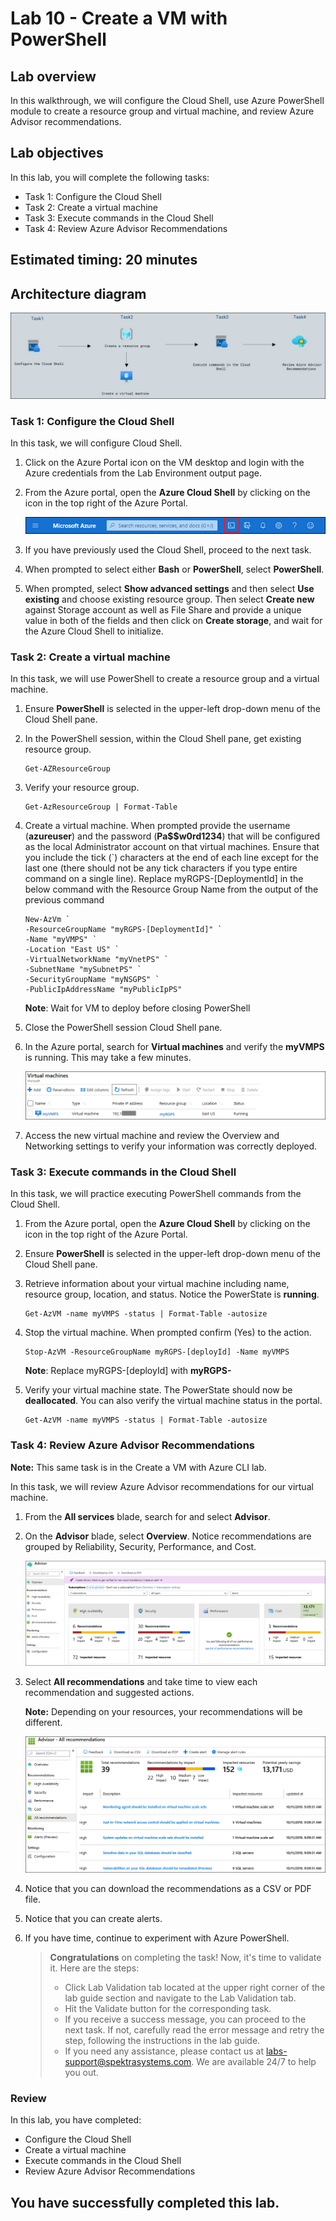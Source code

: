 # Lab 10 - Create a VM with PowerShell

## Lab overview

In this walkthrough, we will configure the Cloud Shell, use Azure PowerShell module to create a resource group and virtual machine, and review Azure Advisor recommendations.

## Lab objectives

In this lab, you will complete the following tasks:

+ Task 1: Configure the Cloud Shell
+ Task 2: Create a virtual machine
+ Task 3: Execute commands in the Cloud Shell
+ Task 4: Review Azure Advisor Recommendations

## Estimated timing: 20 minutes

## Architecture diagram

![](../images/az900lab10.JPG)

### Task 1: Configure the Cloud Shell

In this task, we will configure Cloud Shell.

1. Click on the Azure Portal icon on the VM desktop and login with the Azure credentials from the Lab Environment output page.

1. From the Azure portal, open the **Azure Cloud Shell** by clicking on the icon in the top right of the Azure Portal.

    ![Screenshot of Azure Portal Azure Cloud Shell icon.](../images/AZ-900-1001.png)

1. If you have previously used the Cloud Shell, proceed to the next task.

1. When prompted to select either **Bash** or **PowerShell**, select **PowerShell**.

1. When prompted, select **Show advanced settings** and then select **Use existing** and choose existing resource group. Then select **Create new** against Storage account as well as File Share and provide a unique value in both of the fields and then click on **Create storage**, and wait for the Azure Cloud Shell to initialize.

### Task 2: Create a virtual machine

In this task, we will use PowerShell to create a resource group and a virtual machine.

1. Ensure **PowerShell** is selected in the upper-left drop-down menu of the Cloud Shell pane.

1. In the PowerShell session, within the Cloud Shell pane, get existing resource group.

    ```
    Get-AZResourceGroup
    ```

1. Verify your resource group.

    ```
    Get-AzResourceGroup | Format-Table
    ```

1. Create a virtual machine. When prompted provide the username (**azureuser**) and the password (**Pa$$w0rd1234**) that will be configured as the local Administrator account on that virtual machines. Ensure that you include the tick (`) characters at the end of each line except for the last one (there should not be any tick characters if you type entire command on a single line). Replace myRGPS-[DeploymentId] in the below command with the Resource Group Name from the output of the previous command

    ```
    New-AzVm `
    -ResourceGroupName "myRGPS-[DeploymentId]" `
    -Name "myVMPS" `
    -Location "East US" `
    -VirtualNetworkName "myVnetPS" `
    -SubnetName "mySubnetPS" `
    -SecurityGroupName "myNSGPS" `
    -PublicIpAddressName "myPublicIpPS"
    ```

    **Note**: Wait for VM to deploy before closing PowerShell

1. Close the PowerShell session Cloud Shell pane.

1. In the Azure portal, search for **Virtual machines** and verify the **myVMPS** is running. This may take a few minutes.

    ![Screenshot of the virtual machines page with myVMPS in a running state.](../images/AZ-900-10-02.png)

1. Access the new virtual machine and review the Overview and Networking settings to verify your information was correctly deployed.


### Task 3: Execute commands in the Cloud Shell

In this task, we will practice executing PowerShell commands from the Cloud Shell.

1. From the Azure portal, open the **Azure Cloud Shell** by clicking on the icon in the top right of the Azure Portal.

1. Ensure **PowerShell** is selected in the upper-left drop-down menu of the Cloud Shell pane.

1. Retrieve information about your virtual machine including name, resource group, location, and status. Notice the PowerState is **running**.

    ```
    Get-AzVM -name myVMPS -status | Format-Table -autosize
    ```

1. Stop the virtual machine. When prompted confirm (Yes) to the action.

    ```
    Stop-AzVM -ResourceGroupName myRGPS-[deployId] -Name myVMPS
    ```
    **Note**: Replace myRGPS-[deployId] with **myRGPS-<inject key="DeploymentID" enableCopy="false" />**

1. Verify your virtual machine state. The PowerState should now be **deallocated**. You can also verify the virtual machine status in the portal.

    ```
    Get-AzVM -name myVMPS -status | Format-Table -autosize
    ```

### Task 4: Review Azure Advisor Recommendations

**Note:** This same task is in the Create a VM with Azure CLI lab.

In this task, we will review Azure Advisor recommendations for our virtual machine.

1. From the **All services** blade, search for and select **Advisor**.

1. On the **Advisor** blade, select **Overview**. Notice recommendations are grouped by Reliability, Security, Performance, and Cost.

    ![Screenshot of the Advisor Overview page. ](../images/AZ-900-10-03.png)

1. Select **All recommendations** and take time to view each recommendation and suggested actions.

    **Note:** Depending on your resources, your recommendations will be different.

    ![Screenshot of the Advisor All recommendations page. ](../images/AZ-900-10-04.png)

1. Notice that you can download the recommendations as a CSV or PDF file.

1. Notice that you can create alerts.

1. If you have time, continue to experiment with Azure PowerShell.

   > **Congratulations** on completing the task! Now, it's time to validate it. Here are the steps:
   > - Click Lab Validation tab located at the upper right corner of the lab guide section and navigate to the Lab Validation tab.
   > - Hit the Validate button for the corresponding task.
   > - If you receive a success message, you can proceed to the next task. If not, carefully read the error message and retry the step, following the instructions in the lab guide.
   > - If you need any assistance, please contact us at labs-support@spektrasystems.com. We are available 24/7 to help you out.

### Review
In this lab, you have completed:
- Configure the Cloud Shell
- Create a virtual machine
- Execute commands in the Cloud Shell
- Review Azure Advisor Recommendations

## You have successfully completed this lab.
